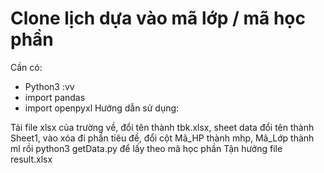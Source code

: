 # Clone lịch dựa  vào mã lớp / mã học  phần
Cần có:
- Python3 :vv
- import pandas
- import openpyxl
Hướng dẫn sử dụng:

Tải file xlsx của trường về, đổi tên thành tbk.xlsx, sheet data đổi tên thành  Sheet1, vào xóa đi phần tiêu đề, đổi cột Mã_HP thành mhp, Mã_Lớp thành ml rồi python3 getData.py để lấy theo mã học phần
Tận hưởng file result.xlsx

